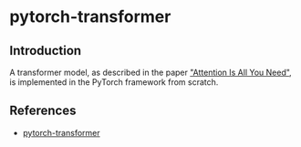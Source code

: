 # pytorch-transformer

## Introduction
A transformer model, as described in the paper ["Attention Is All You Need"](https://arxiv.org/abs/1706.03762), is implemented in the PyTorch framework from scratch.

## References
- [pytorch-transformer](https://github.com/hkproj/pytorch-transformer)